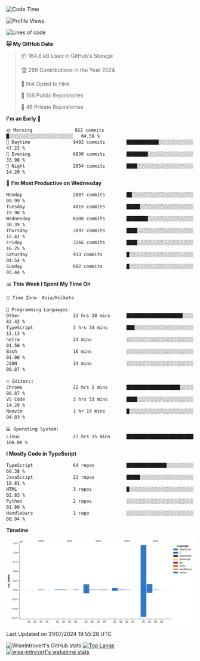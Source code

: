 <!--START_SECTION:waka-->
![Code Time](http://img.shields.io/badge/Code%20Time-1%2C994%20hrs%2019%20mins-blue)

![Profile Views](http://img.shields.io/badge/Profile%20Views-17-blue)

![Lines of code](https://img.shields.io/badge/From%20Hello%20World%20I%27ve%20Written-16.3%20million%20lines%20of%20code-blue)

**🐱 My GitHub Data** 

> 📦 164.8 kB Used in GitHub's Storage 
 > 
> 🏆 299 Contributions in the Year 2024
 > 
> 🚫 Not Opted to Hire
 > 
> 📜 106 Public Repositories 
 > 
> 🔑 46 Private Repositories 
 > 
**I'm an Early 🐤** 

```text
🌞 Morning                922 commits         █░░░░░░░░░░░░░░░░░░░░░░░░   04.59 % 
🌆 Daytime                9492 commits        ████████████░░░░░░░░░░░░░   47.23 % 
🌃 Evening                6830 commits        ████████░░░░░░░░░░░░░░░░░   33.98 % 
🌙 Night                  2854 commits        ████░░░░░░░░░░░░░░░░░░░░░   14.20 % 
```
📅 **I'm Most Productive on Wednesday** 

```text
Monday                   2007 commits        ██░░░░░░░░░░░░░░░░░░░░░░░   09.99 % 
Tuesday                  4015 commits        █████░░░░░░░░░░░░░░░░░░░░   19.98 % 
Wednesday                6108 commits        ████████░░░░░░░░░░░░░░░░░   30.39 % 
Thursday                 3097 commits        ████░░░░░░░░░░░░░░░░░░░░░   15.41 % 
Friday                   3266 commits        ████░░░░░░░░░░░░░░░░░░░░░   16.25 % 
Saturday                 913 commits         █░░░░░░░░░░░░░░░░░░░░░░░░   04.54 % 
Sunday                   692 commits         █░░░░░░░░░░░░░░░░░░░░░░░░   03.44 % 
```


📊 **This Week I Spent My Time On** 

```text
🕑︎ Time Zone: Asia/Kolkata

💬 Programming Languages: 
Other                    22 hrs 28 mins      █████████████████████░░░░   82.42 % 
TypeScript               3 hrs 34 mins       ███░░░░░░░░░░░░░░░░░░░░░░   13.13 % 
netrw                    24 mins             ░░░░░░░░░░░░░░░░░░░░░░░░░   01.50 % 
Bash                     16 mins             ░░░░░░░░░░░░░░░░░░░░░░░░░   01.00 % 
JSON                     14 mins             ░░░░░░░░░░░░░░░░░░░░░░░░░   00.87 % 

🔥 Editors: 
Chrome                   22 hrs 2 mins       ████████████████████░░░░░   80.87 % 
VS Code                  3 hrs 53 mins       ████░░░░░░░░░░░░░░░░░░░░░   14.29 % 
Neovim                   1 hr 19 mins        █░░░░░░░░░░░░░░░░░░░░░░░░   04.83 % 

💻 Operating System: 
Linux                    27 hrs 15 mins      █████████████████████████   100.00 % 
```

**I Mostly Code in TypeScript** 

```text
TypeScript               64 repos            ███████████████░░░░░░░░░░   60.38 % 
JavaScript               21 repos            █████░░░░░░░░░░░░░░░░░░░░   19.81 % 
HTML                     3 repos             █░░░░░░░░░░░░░░░░░░░░░░░░   02.83 % 
Python                   2 repos             ░░░░░░░░░░░░░░░░░░░░░░░░░   01.89 % 
Handlebars               1 repo              ░░░░░░░░░░░░░░░░░░░░░░░░░   00.94 % 
```



**Timeline**

![Lines of Code chart](https://raw.githubusercontent.com/wise-introvert/wise-introvert/master/assets/bar_graph.png)


 Last Updated on 31/07/2024 19:55:28 UTC
<!--END_SECTION:waka-->

![WiseIntrovert's GitHub stats](https://github-readme-stats.vercel.app/api?username=wise-introvert&count_private=true&show_icons=true)
[![Top Langs](https://github-readme-stats.vercel.app/api/top-langs/?username=wise-introvert&langs_count=10)](https://github.com/anuraghazra/github-readme-stats)
[![wise-introvert's wakatime stats](https://github-readme-stats.vercel.app/api/wakatime?username=wiseintrovert)](https://github.com/anuraghazra/github-readme-stats)
